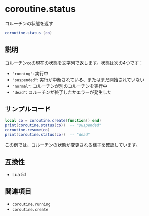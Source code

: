 # coroutine.status

コルーチンの状態を返す

```lua
coroutine.status (co)
```

## 説明

コルーチン`co`の現在の状態を文字列で返します。状態は次の4つです：

- `"running"`: 実行中
- `"suspended"`: 実行が中断されている、またはまだ開始されていない
- `"normal"`: コルーチンが別のコルーチンを実行中
- `"dead"`: コルーチンが終了したかエラーが発生した

## サンプルコード

```lua
local co = coroutine.create(function() end)
print(coroutine.status(co))  -- "suspended"
coroutine.resume(co)
print(coroutine.status(co))  -- "dead"
```

この例では、コルーチンの状態が変更される様子を確認しています。

## 互換性

- Lua 5.1

## 関連項目

- `coroutine.running`
- `coroutine.create`